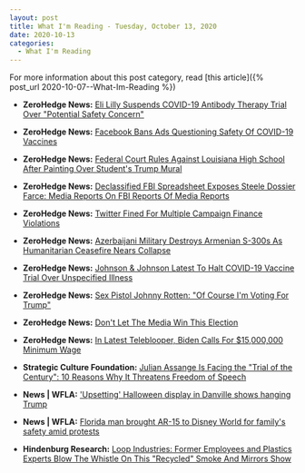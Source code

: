 ```yaml
---
layout: post
title: What I'm Reading - Tuesday, October 13, 2020
date: 2020-10-13
categories:
  - What I'm Reading
---
```


For more information about this post category, read [this article]({% post_url 2020-10-07--What-Im-Reading %})

* **ZeroHedge News:** [Eli Lilly Suspends COVID-19 Antibody Therapy Trial Over "Potential Safety Concern"](https://www.zerohedge.com/markets/eli-lilly-suspends-covid-19-antibody-therapy-trial-over-potential-safety-concern)

* **ZeroHedge News:** [Facebook Bans Ads Questioning Safety Of COVID-19 Vaccines](https://www.zerohedge.com/political/facebook-bans-ads-questioning-safety-covid-19-vaccines)

* **ZeroHedge News:** [Federal Court Rules Against Louisiana High School After Painting Over Student's Trump Mural](https://www.zerohedge.com/political/federal-court-rules-against-louisiana-high-school-after-painting-over-students-trump)

* **ZeroHedge News:** [Declassified FBI Spreadsheet Exposes Steele Dossier Farce: Media Reports On FBI Reports Of Media Reports](https://www.zerohedge.com/political/declassified-fbi-spreadsheet-exposes-steele-dossier-farce-media-reports-fbi-reports-media)

* **ZeroHedge News:** [Twitter Fined For Multiple Campaign Finance Violations](https://www.zerohedge.com/political/twitter-fined-multiple-campaign-finance-violations-washington-state)

* **ZeroHedge News:** [Azerbaijani Military Destroys Armenian S-300s As Humanitarian Ceasefire Nears Collapse](https://www.zerohedge.com/geopolitical/azerbaijani-military-destroys-armenian-s-300s-humanitarian-ceasefire-nears-its)

* **ZeroHedge News:** [Johnson & Johnson Latest To Halt COVID-19 Vaccine Trial Over Unspecified Illness](https://www.zerohedge.com/geopolitical/johnson-johnson-latest-halt-covid-19-vaccine-trial-over-unspecified-illness)

* **ZeroHedge News:** [Sex Pistol Johnny Rotten: "Of Course I'm Voting For Trump"](https://www.zerohedge.com/political/sex-pistol-johnny-rotten-course-im-voting-trump)

* **ZeroHedge News:** [Don't Let The Media Win This Election](https://www.zerohedge.com/political/dont-let-media-win-election)

* **ZeroHedge News:** [In Latest Teleblooper, Biden Calls For $15,000,000 Minimum Wage](https://www.zerohedge.com/political/latest-teleblooper-biden-calls-15000000-minimum-wage)

* **Strategic Culture Foundation:** [Julian Assange Is Facing the "Trial of the Century": 10 Reasons Why It Threatens Freedom of Speech](https://www.strategic-culture.org/news/2020/10/13/assange-facing-trial-of-century-10-reasons-why-threatens-freedom-speech/)

* **News | WFLA:** ['Upsetting' Halloween display in Danville shows hanging Trump](https://www.wfla.com/news/national/upsetting-halloween-display-in-danville-shows-hanging-trump/)

* **News | WFLA:** [Florida man brought AR-15 to Disney World for family's safety amid protests](https://www.wfla.com/news/florida/florida-man-brought-ar-15-to-disney-world-for-familys-safety-amid-protests/)

* **Hindenburg Research:** [Loop Industries: Former Employees and Plastics Experts Blow The Whistle On This "Recycled" Smoke And Mirrors Show](https://hindenburgresearch.com/loop/)

